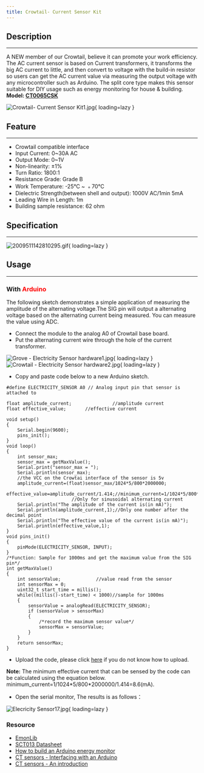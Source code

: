 ```yaml
---
title: Crowtail- Current Sensor Kit
---
```


## Description
-----------

A NEW member of our Crowtail, believe it can promote your work efficiency. The AC current sensor is based on Current transformers, it transforms the big AC current to little, and then convert to voltage with the build-in resistor so users can get the AC current value via measuring the output voltage with any microcontroller such as Arduino. The split core type makes this sensor suitable for DIY usage such as energy monitoring for house &amp; building.  
**Model: [CT0065CSK](http://www.elecrow.com/crowtail-current-sensor-kit-p-1517.html)**

![Crowtail- Current Sensor Kit1.jpg](https://wiki.elecrow.com/images/thumb/f/ff/Crowtail-_Current_Sensor_Kit1.jpg/400px-Crowtail-_Current_Sensor_Kit1.jpg){ loading=lazy }

## Feature
-------

- Crowtail compatible interface
- Input Current: 0~30A AC
- Output Mode: 0~1V
- Non-linearity: ±1%
- Turn Ratio: 1800:1
- Resistance Grade: Grade B
- Work Temperature: -25°C ~ ﹢70°C
- Dielectric Strength(between shell and output): 1000V AC/1min 5mA
- Leading Wire in Length: 1m
- Building sample resistance: 62 ohm

## Specification
-------------

![2009511142810295.gif](https://wiki.elecrow.com/images/c/c0/2009511142810295.gif){ loading=lazy }

## Usage
-----

### With <font color="red">Arduino</font>

The following sketch demonstrates a simple application of measuring the amplitude of the alternating voltage.The SIG pin will output a alternating voltage based on the alternating current being measured. You can measure the value using ADC.

- Connect the module to the analog A0 of Crowtail base board.
- Put the alternating current wire through the hole of the current transformer.

![Grove - Electricity Sensor hardware1.jpg](https://wiki.elecrow.com/images/thumb/2/2f/Grove_-_Electricity_Sensor_hardware1.jpg/500px-Grove_-_Electricity_Sensor_hardware1.jpg){ loading=lazy }
![Crowtail - Electricity Sensor hardware2.jpg](https://wiki.elecrow.com/images/thumb/1/1e/Crowtail_-_Electricity_Sensor_hardware2.jpg/500px-Crowtail_-_Electricity_Sensor_hardware2.jpg){ loading=lazy }

- Copy and paste code below to a new Arduino sketch.

```
#define ELECTRICITY_SENSOR A0 // Analog input pin that sensor is attached to

float amplitude_current;               //amplitude current
float effective_value;       //effective current 

void setup() 
{
	Serial.begin(9600); 
	pins_init();
}
void loop() 
{
	int sensor_max;
	sensor_max = getMaxValue();
	Serial.print("sensor_max = ");
	Serial.println(sensor_max);
	//the VCC on the Crowtai interface of the sensor is 5v
	amplitude_current=(float)sensor_max/1024*5/800*2000000;
	effective_value=amplitude_current/1.414;//minimum_current=1/1024*5/800*2000000/1.414=8.6(mA) 
						//Only for sinusoidal alternating current
	Serial.println("The amplitude of the current is(in mA)");
	Serial.println(amplitude_current,1);//Only one number after the decimal point
	Serial.println("The effective value of the current is(in mA)");
	Serial.println(effective_value,1);
}
void pins_init()
{
	pinMode(ELECTRICITY_SENSOR, INPUT);
}
/*Function: Sample for 1000ms and get the maximum value from the SIG pin*/
int getMaxValue()
{
	int sensorValue;             //value read from the sensor
	int sensorMax = 0;
	uint32_t start_time = millis();
	while((millis()-start_time) < 1000)//sample for 1000ms
	{
		sensorValue = analogRead(ELECTRICITY_SENSOR);
		if (sensorValue > sensorMax) 
		{
			/*record the maximum sensor value*/
			sensorMax = sensorValue;
		}
	}
	return sensorMax;
}
```

- Upload the code, please click [here](../../how/how-to-install-the-librarys-and-upload-programs-to-arduino.md) if you do not know how to upload.

**Note:** The minimum effective current that can be sensed by the code can be calculated using the equation below. minimum\_current=1/1024\*5/800\*2000000/1.414=8.6(mA).

- Open the serial monitor, The results is as follows：

![Elecricity Sensor17.jpg](https://wiki.elecrow.com/images/1/16/Elecricity_Sensor17.jpg){ loading=lazy }

### Resource

- [EmonLib](https://wiki.elecrow.com/images/6/63/EmonLib.zip)
- [SCT013 Datasheet](https://wiki.elecrow.com/images/1/10/SCT013-000_datasheet.pdf)
- [How to build an Arduino energy monitor](http://openenergymonitor.org/emon/buildingblocks/how-to-build-an-arduino-energy-monitor-measuring-current-only)
- [CT sensors - Interfacing with an Arduino](http://openenergymonitor.org/emon/buildingblocks/ct-sensors-interface)
- [CT sensors - An introduction](http://openenergymonitor.org/emon/buildingblocks/ct-sensors-introduction)